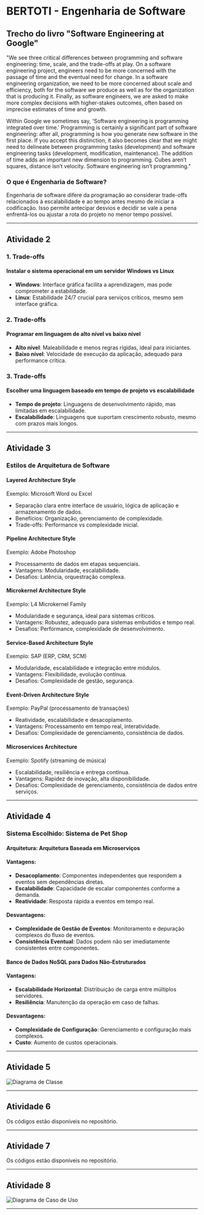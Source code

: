 # BERTOTI - Engenharia de Software

## Trecho do livro "Software Engineering at Google"

"We see three critical differences between programming and software engineering: time, scale, and the trade-offs at play. On a software engineering project, engineers need to be more concerned with the passage of time and the eventual need for change. In a software engineering organization, we need to be more concerned about scale and efficiency, both for the software we produce as well as for the organization that is producing it. Finally, as software engineers, we are asked to make more complex decisions with higher-stakes outcomes, often based on imprecise estimates of time and growth.

Within Google we sometimes say, 'Software engineering is programming integrated over time.' Programming is certainly a significant part of software engineering: after all, programming is how you generate new software in the first place. If you accept this distinction, it also becomes clear that we might need to delineate between programming tasks (development) and software engineering tasks (development, modification, maintenance). The addition of time adds an important new dimension to programming. Cubes aren’t squares, distance isn’t velocity. Software engineering isn’t programming."

### O que é Engenharia de Software?

Engenharia de software difere da programação ao considerar trade-offs relacionados à escalabilidade e ao tempo antes mesmo de iniciar a codificação. Isso permite antecipar desvios e decidir se vale a pena enfrentá-los ou ajustar a rota do projeto no menor tempo possível.

---

## Atividade 2

### 1. Trade-offs

#### Instalar o sistema operacional em um servidor Windows vs Linux

- **Windows**: Interface gráfica facilita a aprendizagem, mas pode comprometer a estabilidade.
- **Linux**: Estabilidade 24/7 crucial para serviços críticos, mesmo sem interface gráfica.

### 2. Trade-offs

#### Programar em linguagem de alto nível vs baixo nível

- **Alto nível**: Maleabilidade e menos regras rígidas, ideal para iniciantes.
- **Baixo nível**: Velocidade de execução da aplicação, adequado para performance crítica.

### 3. Trade-offs

#### Escolher uma linguagem baseado em tempo de projeto vs escalabilidade

- **Tempo de projeto**: Linguagens de desenvolvimento rápido, mas limitadas em escalabilidade.
- **Escalabilidade**: Linguagens que suportam crescimento robusto, mesmo com prazos mais longos.

---

## Atividade 3

### Estilos de Arquitetura de Software

#### Layered Architecture Style

Exemplo: Microsoft Word ou Excel
- Separação clara entre interface de usuário, lógica de aplicação e armazenamento de dados.
- Benefícios: Organização, gerenciamento de complexidade.
- Trade-offs: Performance vs complexidade inicial.

#### Pipeline Architecture Style

Exemplo: Adobe Photoshop
- Processamento de dados em etapas sequenciais.
- Vantagens: Modularidade, escalabilidade.
- Desafios: Latência, orquestração complexa.

#### Microkernel Architecture Style

Exemplo: L4 Microkernel Family
- Modularidade e segurança, ideal para sistemas críticos.
- Vantagens: Robustez, adequado para sistemas embutidos e tempo real.
- Desafios: Performance, complexidade de desenvolvimento.

#### Service-Based Architecture Style

Exemplo: SAP (ERP, CRM, SCM)
- Modularidade, escalabilidade e integração entre módulos.
- Vantagens: Flexibilidade, evolução contínua.
- Desafios: Complexidade de gestão, segurança.

#### Event-Driven Architecture Style

Exemplo: PayPal (processamento de transações)
- Reatividade, escalabilidade e desacoplamento.
- Vantagens: Processamento em tempo real, interatividade.
- Desafios: Complexidade de gerenciamento, consistência de dados.

#### Microservices Architecture

Exemplo: Spotify (streaming de música)
- Escalabilidade, resiliência e entrega contínua.
- Vantagens: Rapidez de inovação, alta disponibilidade.
- Desafios: Complexidade de gerenciamento, consistência de dados entre serviços.

---

## Atividade 4

### Sistema Escolhido: Sistema de Pet Shop

#### Arquitetura: Arquitetura Baseada em Microserviços

#### Vantagens:

- **Desacoplamento**: Componentes independentes que respondem a eventos sem dependências diretas.
- **Escalabilidade**: Capacidade de escalar componentes conforme a demanda.
- **Reatividade**: Resposta rápida a eventos em tempo real.

#### Desvantagens:

- **Complexidade de Gestão de Eventos**: Monitoramento e depuração complexos do fluxo de eventos.
- **Consistência Eventual**: Dados podem não ser imediatamente consistentes entre componentes.

#### Banco de Dados NoSQL para Dados Não-Estruturados

#### Vantagens:

- **Escalabilidade Horizontal**: Distribuição de carga entre múltiplos servidores.
- **Resiliência**: Manutenção da operação em caso de falhas.

#### Desvantagens:

- **Complexidade de Configuração**: Gerenciamento e configuração mais complexos.
- **Custo**: Aumento de custos operacionais.

---

## Atividade 5

![Diagrama de Classe](https://github.com/RenatoCMMendes/BERTOTI/blob/1bc0bd0b1db075fc8551c2dca61d75aff5a1a5e2/img/petshop.png)

---

## Atividade 6

Os códigos estão disponíveis no repositório.

---

## Atividade 7

Os códigos estão disponíveis no repositório.

---

## Atividade 8

![Diagrama de Caso de Uso](https://github.com/RenatoCMMendes/BERTOTI/blob/1bc0bd0b1db075fc8551c2dca61d75aff5a1a5e2/img/Diagramadecasodeuso.png)

---
